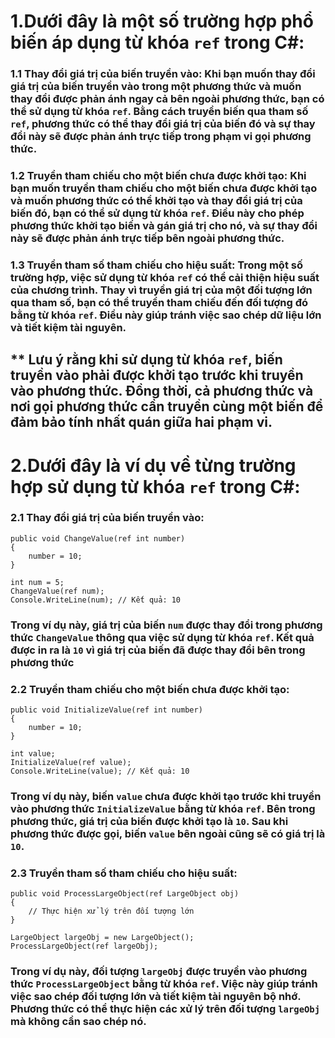 # 1.Dưới đây là một số trường hợp phổ biến áp dụng từ khóa ```ref``` trong C#:

### 1.1 Thay đổi giá trị của biến truyền vào: Khi bạn muốn thay đổi giá trị của biến truyền vào trong một phương thức và muốn thay đổi được phản ánh ngay cả bên ngoài phương thức, bạn có thể sử dụng từ khóa ```ref```. Bằng cách truyền biến qua tham số ``ref``, phương thức có thể thay đổi giá trị của biến đó và sự thay đổi này sẽ được phản ánh trực tiếp trong phạm vi gọi phương thức.

### 1.2 Truyền tham chiếu cho một biến chưa được khởi tạo: Khi bạn muốn truyền tham chiếu cho một biến chưa được khởi tạo và muốn phương thức có thể khởi tạo và thay đổi giá trị của biến đó, bạn có thể sử dụng từ khóa ``ref``. Điều này cho phép phương thức khởi tạo biến và gán giá trị cho nó, và sự thay đổi này sẽ được phản ánh trực tiếp bên ngoài phương thức.

### 1.3 Truyền tham số tham chiếu cho hiệu suất: Trong một số trường hợp, việc sử dụng từ khóa ``ref`` có thể cải thiện hiệu suất của chương trình. Thay vì truyền giá trị của một đối tượng lớn qua tham số, bạn có thể truyền tham chiếu đến đối tượng đó bằng từ khóa ``ref``. Điều này giúp tránh việc sao chép dữ liệu lớn và tiết kiệm tài nguyên.

## ** Lưu ý rằng khi sử dụng từ khóa ``ref``, biến truyền vào phải được khởi tạo trước khi truyền vào phương thức. Đồng thời, cả phương thức và nơi gọi phương thức cần truyền cùng một biến để đảm bảo tính nhất quán giữa hai phạm vi.

# 2.Dưới đây là ví dụ về từng trường hợp sử dụng từ khóa ``ref`` trong C#:
### 2.1 Thay đổi giá trị của biến truyền vào:
```
public void ChangeValue(ref int number)
{
    number = 10;
}

int num = 5;
ChangeValue(ref num);
Console.WriteLine(num); // Kết quả: 10
```
### Trong ví dụ này, giá trị của biến `num` được thay đổi trong phương thức `ChangeValue` thông qua việc sử dụng từ khóa ```ref```. Kết quả được in ra là `10` vì giá trị của biến đã được thay đổi bên trong phương thức

### 2.2 Truyền tham chiếu cho một biến chưa được khởi tạo:
```
public void InitializeValue(ref int number)
{
    number = 10;
}

int value;
InitializeValue(ref value);
Console.WriteLine(value); // Kết quả: 10
```
### Trong ví dụ này, biến `value` chưa được khởi tạo trước khi truyền vào phương thức `InitializeValue` bằng từ khóa ```ref```. Bên trong phương thức, giá trị của biến được khởi tạo là `10`. Sau khi phương thức được gọi, biến `value` bên ngoài cũng sẽ có giá trị là `10`.

### 2.3 Truyền tham số tham chiếu cho hiệu suất:
```
public void ProcessLargeObject(ref LargeObject obj)
{
    // Thực hiện xử lý trên đối tượng lớn
}

LargeObject largeObj = new LargeObject();
ProcessLargeObject(ref largeObj);
```
### Trong ví dụ này, đối tượng `largeObj` được truyền vào phương thức `ProcessLargeObject` bằng từ khóa `ref`. Việc này giúp tránh việc sao chép đối tượng lớn và tiết kiệm tài nguyên bộ nhớ. Phương thức có thể thực hiện các xử lý trên đối tượng `largeObj` mà không cần sao chép nó.
